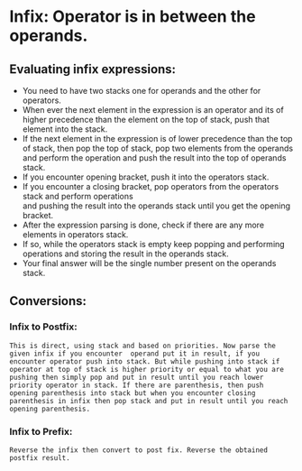 # Infix: Operator is in between the operands.
## Evaluating infix expressions:
   * You need to have two stacks one for operands and the other for operators.
   * When ever the next element in the expression is an operator and its of higher precedence
     than the element on the top of stack, push that element into the stack.
   * If the next element in the expression is of lower precedence than the top of stack, then pop the 
     top of stack, pop two elements from the operands and perform the operation and push the result into
     the top of operands stack.
   * If you encounter opening bracket, push it into the operators stack.
   * If you encounter a closing bracket, pop operators from the operators stack and perform operations    
     and pushing the result into the operands stack until you get the opening bracket.
   * After the expression parsing is done, check if there are any more elements in operators stack. 
   * If so, while the operators stack is empty keep popping and performing operations and storing the
     result in the operands stack.
   * Your final answer will be the single number present on the operands stack.

## Conversions:
### Infix to Postfix:
    This is direct, using stack and based on priorities. Now parse the given infix if you encounter  operand put it in result, if you encounter operator push into stack. But while pushing into stack if operator at top of stack is higher priority or equal to what you are pushing then simply pop and put in result until you reach lower priority operator in stack. If there are parenthesis, then push opening parenthesis into stack but when you encounter closing parenthesis in infix then pop stack and put in result until you reach opening parenthesis.

### Infix to Prefix: 
    Reverse the infix then convert to post fix. Reverse the obtained postfix result.
      
